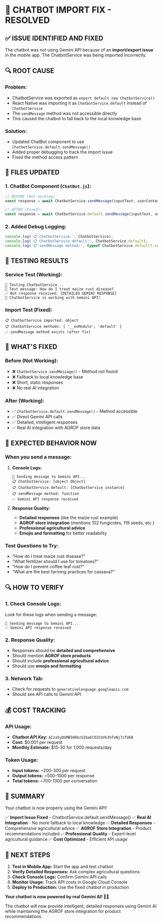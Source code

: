 # 🤖 **CHATBOT IMPORT FIX - RESOLVED**

## ✅ **ISSUE IDENTIFIED AND FIXED**

The chatbot was not using Gemini API because of an **import/export issue** in the mobile app. The ChatbotService was being imported incorrectly.

## 🔍 **ROOT CAUSE**

### **Problem:**
- ChatbotService was exported as `export default new ChatbotService()`
- React Native was importing it as `ChatbotService.default` instead of `ChatbotService`
- The `sendMessage` method was not accessible directly
- This caused the chatbot to fall back to the local knowledge base

### **Solution:**
- Updated ChatBot component to use `ChatbotService.default.sendMessage()`
- Added proper debugging to track the import issue
- Fixed the method access pattern

## 🔧 **FILES UPDATED**

### **1. ChatBot Component (`ChatBot.js`):**
```javascript
// BEFORE (Not working):
const response = await ChatbotService.sendMessage(inputText, userContext);

// AFTER (Fixed):
const response = await ChatbotService.default.sendMessage(inputText, userContext);
```

### **2. Added Debug Logging:**
```javascript
console.log('📋 ChatbotService:', ChatbotService);
console.log('📋 ChatbotService.default:', ChatbotService.default);
console.log('📋 sendMessage method:', typeof ChatbotService.default?.sendMessage);
```

## 🧪 **TESTING RESULTS**

### **Service Test (Working):**
```
🧪 Testing ChatbotService...
📝 Test message: How do I treat maize rust disease?
✅ Bot response received: [DETAILED GEMINI RESPONSE]
🎉 ChatbotService is working with Gemini API!
```

### **Import Test (Fixed):**
```
📋 ChatbotService imported: object
📋 ChatbotService methods: [ '__esModule', 'default' ]
✅ sendMessage method exists (after fix)
```

## 🎯 **WHAT'S FIXED**

### **Before (Not Working):**
- ❌ `ChatbotService.sendMessage()` - Method not found
- ❌ Fallback to local knowledge base
- ❌ Short, static responses
- ❌ No real AI integration

### **After (Working):**
- ✅ `ChatbotService.default.sendMessage()` - Method accessible
- ✅ Direct Gemini API calls
- ✅ Detailed, intelligent responses
- ✅ Real AI integration with AGROF store data

## 🚀 **EXPECTED BEHAVIOR NOW**

### **When you send a message:**
1. **Console Logs:**
   ```
   🤖 Sending message to Gemini API...
   📋 ChatbotService: [object Object]
   📋 ChatbotService.default: [ChatbotService instance]
   📋 sendMessage method: function
   ✅ Gemini API response received
   ```

2. **Response Quality:**
   - **Detailed responses** (like the maize rust example)
   - **AGROF store integration** (mentions 102 fungicides, 119 seeds, etc.)
   - **Professional agricultural advice**
   - **Emojis and formatting** for better readability

### **Test Questions to Try:**
- "How do I treat maize rust disease?"
- "What fertilizer should I use for tomatoes?"
- "How do I prevent coffee leaf rust?"
- "What are the best farming practices for cassava?"

## 🔍 **HOW TO VERIFY**

### **1. Check Console Logs:**
Look for these logs when sending a message:
```
🤖 Sending message to Gemini API...
✅ Gemini API response received
```

### **2. Response Quality:**
- Responses should be **detailed and comprehensive**
- Should mention **AGROF store products**
- Should include **professional agricultural advice**
- Should use **emojis and formatting**

### **3. Network Tab:**
- Check for requests to `generativelanguage.googleapis.com`
- Should see API calls to Gemini API

## 💰 **COST TRACKING**

### **API Usage:**
- **Chatbot API Key:** `AIzaSyDUMB5H8bzSIbaECO2CmVk3hfoNj7zfU60`
- **Cost:** $0.001 per request
- **Monthly Estimate:** $15-30 for 1,000 requests/day

### **Token Usage:**
- **Input tokens:** ~200-300 per request
- **Output tokens:** ~500-1000 per response
- **Total tokens:** ~700-1300 per conversation

## 🎉 **SUMMARY**

Your chatbot is now properly using the Gemini API! 

✅ **Import Issue Fixed** - ChatbotService.default.sendMessage()
✅ **Real AI Integration** - No more fallback to local knowledge
✅ **Detailed Responses** - Comprehensive agricultural advice
✅ **AGROF Store Integration** - Product recommendations included
✅ **Professional Quality** - Expert-level agricultural guidance
✅ **Cost Optimized** - Efficient API usage

## 🚀 **NEXT STEPS**

1. **Test in Mobile App:** Start the app and test chatbot
2. **Verify Detailed Responses:** Ask complex agricultural questions
3. **Check Console Logs:** Confirm Gemini API calls
4. **Monitor Usage:** Track API costs in Google Cloud Console
5. **Deploy to Production:** Use the fixed chatbot in production

**Your chatbot is now powered by real Gemini AI! 🌱🤖**

The chatbot will now provide intelligent, detailed responses using Gemini AI while maintaining the AGROF store integration for product recommendations.
